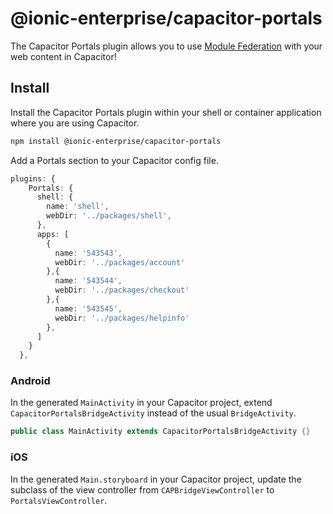 # @ionic-enterprise/capacitor-portals

The Capacitor Portals plugin allows you to use [Module Federation](https://webpack.js.org/concepts/module-federation/) with your web content in Capacitor!

## Install

Install the Capacitor Portals plugin within your shell or container application where you are using Capacitor.

```bash
npm install @ionic-enterprise/capacitor-portals
```

Add a Portals section to your Capacitor config file.

```typescript
plugins: {
    Portals: {
      shell: {
        name: 'shell',
        webDir: '../packages/shell',
      },
      apps: [
        {
          name: '543543',
          webDir: '../packages/account'
        },{
          name: '543544',
          webDir: '../packages/checkout'
        },{
          name: '543545',
          webDir: '../packages/helpinfo'
        },
      ]
    }
  },
```

### Android

In the generated `MainActivity` in your Capacitor project, extend `CapacitorPortalsBridgeActivity` instead of the usual `BridgeActivity`.

```Java
public class MainActivity extends CapacitorPortalsBridgeActivity {}
```

### iOS

In the generated `Main.storyboard` in your Capacitor project, update the subclass of the view controller from `CAPBridgeViewController` to `PortalsViewController`.
